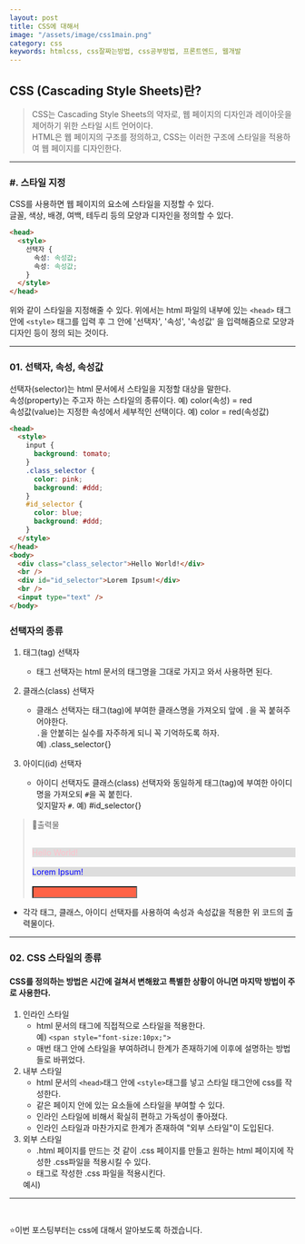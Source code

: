 ```yaml
---
layout: post
title: CSS에 대해서
image: "/assets/image/css1main.png"
category: css
keywords: htmlcss, css잘짜는방법, css공부방법, 프론트엔드, 웹개발
---
```


<h2 class="posth2"> CSS (Cascading Style Sheets)란? </h2>

> CSS는 Cascading Style Sheets의 약자로, 웹 페이지의 디자인과 레이아웃을 제어하기 위한 스타일 시트 언어이다.<br>
> HTML은 웹 페이지의 구조를 정의하고, CSS는 이러한 구조에 스타일을 적용하여 웹 페이지를 디자인한다.

<hr>

<h3 class="post__h3__style">
<span class="post__htag__numbering">#.</span> 스타일 지정
</h3>

CSS를 사용하면 웹 페이지의 요소에 스타일을 지정할 수 있다.  
글꼴, 색상, 배경, 여백, 테두리 등의 모양과 디자인을 정의할 수 있다.

```html
<head>
  <style>
    선택자 {
      속성: 속성값;
      속성: 속성값;
    }
  </style>
</head>
```

위와 같이 스타일을 지정해줄 수 있다.
위에서는 html 파일의 내부에 있는 `<head>` 태그 안에 `<style>` 태그를 입력 후 그 안에 '선택자', '속성', '속성값' 을 입력해줌으로 모양과 디자인 등이 정의 되는 것이다.

<hr>

<h3 class="post__h3__style">
<span class="post__htag__numbering">01.</span> 선택자, 속성, 속성값
</h3>

선택자(selector)는 html 문서에서 스타일을 지정할 대상을 말한다.  
속성(property)는 주고자 하는 스타일의 종류이다. 예) color(속성) = red  
속성값(value)는 지정한 속성에서 세부적인 선택이다. 예) color = red(속성값)

```html
<head>
  <style>
    input {
      background: tomato;
    }
    .class_selector {
      color: pink;
      background: #ddd;
    }
    #id_selector {
      color: blue;
      background: #ddd;
    }
  </style>
</head>
<body>
  <div class="class_selector">Hello World!</div>
  <br />
  <div id="id_selector">Lorem Ipsum!</div>
  <br />
  <input type="text" />
</body>
```

### 선택자의 종류

1. 태그(tag) 선택자
   - 태그 선택자는 html 문서의 태그명을 그대로 가지고 와서 사용하면 된다.

2. 클래스(class) 선택자 
    - 클래스 선택자는 태그(tag)에 부여한 클래스명을 가져오되 앞에 `.`을 꼭 붙혀주어야한다.  
    `.`을 안붙히는 실수를 자주하게 되니 꼭 기억하도록 하자.  
    예) .class_selector{}

3. 아이디(id) 선택자
    - 아이디 선택자도 클래스(class) 선택자와 동일하게 태그(tag)에 부여한 아이디명을 가져오되 `#`을 꼭 붙힌다.  
    잊지말자 `#`.
    예) #id_selector{} 



> &#128205;출력물
> <br><br>
>
> <head>
>   <style>
>     input {
>      background: tomato;
>    }
>    .class_selector {
>      color: pink;
>      background: #ddd;
>    }
>    #id_selector{
>      color:blue;
>      background: #ddd;
>    }
>   </style>
> </head>
> <body>
>   <div class="class_selector">Hello World!</div>
> <br>
>   <div id="id_selector">Lorem Ipsum!</div>
> <br>
>  <input type="text" />
> </body>

- 각각 태그, 클래스, 아이디 선택자를 사용하여 속성과 속성값을 적용한 위 코드의 출력물이다.

<hr>

<h3 class="post__h3__style">
<span class="post__htag__numbering">02.</span> CSS 스타일의 종류
</h3>

#### CSS를 정의하는 방법은 시간에 걸쳐서 변해왔고 특별한 상황이 아니면 마지막 방법이 주로 사용한다.

1. 인라인 스타일
    - html 문서의 태그에 직접적으로 스타일을 적용한다.  
    예) `<span style="font-size:10px;">`
    - 매번 태그 안에 스타일을 부여하려니 한계가 존재하기에 이후에 설명하는 방법들로 바뀌었다.
2. 내부 스타일
    - html 문서의 `<head>`태그 안에 `<style>`태그를 넣고 스타일 태그안에 css를 작성한다.
    - 같은 페이지 안에 있는 요소들에 스타일을 부여할 수 있다.
    - 인라인 스타일에 비해서 확실히 편하고 가독성이 좋아졌다.
    - 인라인 스타일과 마찬가지로 한계가 존재하여 "외부 스타일"이 도입된다. 
3. 외부 스타일
    - .html 페이지를 만드는 것 같이 .css 페이지를 만들고 원하는 html 페이지에 작성한 .css파일을 적용시킬 수 있다.
    - <link> 태그로 작성한 .css 파일을 적용시킨다.  
    예시) <link href="경로" rel="stylesheet">

<hr>

<br>

⭐️이번 포스팅부터는 css에 대해서 알아보도록 하겠습니다.

<!-- <h3 class="post__h3__style">
<span class="post__htag__numbering">Tip.</span> 몇가지 정리 사항.
</h3>

- 항상 소문자를 사용하는 것이 좋다.
- 속성값 따옴표가 필수는 아니지만 인용하는 것이 좋다.
- 큰따옴표와 작은따옴표 둘 다 사용가능하나 둘 다 사용해야하는경우 교차 사용한다. -->

<!-- <p class="pafterhr">
</p> -->
